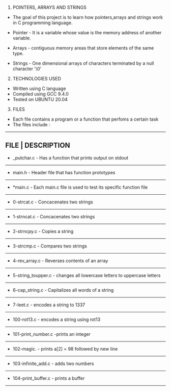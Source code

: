 1.  POINTERS, ARRAYS AND STRINGS

* The goal of this project is to learn how pointers,arrays and strings work in C programming language.

* Pointer - It is a variable whose value is the memory address of another variable.
* Arrays - contiguous memory areas that store elements of the same type.
* Strings - One dimensional arrays of characters terminated by a null character '\0'

2. TECHNOLOGIES USED

* Written using C language
* Compiled using GCC 9.4.0
* Tested on UBUNTU 20.04

3. FILES

- Each file contains a program or a function that perfoms a certain task
- The files include :

-----------------------------------------------------------------------------------------------------------------------------------------------------------------------
   FILE                                                              |                                DESCRIPTION
------------------------------------------------------------------------------------------------------------------------------------------------------------------------
* _putchar.c   -  Has a function that prints output on stdout
-----------------------------------------------------------------------------------------------------------------------------------------------------------------------
* main.h       - Header file that has function prototypes
-----------------------------------------------------------------------------------------------------------------------------------------------------------------------
* *main.c      - Each main.c file is used to test its specific function file
-----------------------------------------------------------------------------------------------------------------------------------------------------------------------
* 0-strcat.c   - Concacenates two strings
-----------------------------------------------------------------------------------------------------------------------------------------------------------------------
* 1-strncat.c  - Concacenates two strings
-----------------------------------------------------------------------------------------------------------------------------------------------------------------------
* 2-strncpy.c  - Copies a string
-----------------------------------------------------------------------------------------------------------------------------------------------------------------------
* 3-strcmp.c   - Compares two strings
-----------------------------------------------------------------------------------------------------------------------------------------------------------------------
* 4-rev_array.c - Reverses contents of an array
-----------------------------------------------------------------------------------------------------------------------------------------------------------------------
* 5-string_toupper.c - changes all lowercase letters to uppercase letters
-----------------------------------------------------------------------------------------------------------------------------------------------------------------------
* 6-cap_string.c - Capitalizes all words of a string
-----------------------------------------------------------------------------------------------------------------------------------------------------------------------
* 7-leet.c - encodes a string to 1337
-----------------------------------------------------------------------------------------------------------------------------------------------------------------------
* 100-rot13.c - encodes a string using rot13
-----------------------------------------------------------------------------------------------------------------------------------------------------------------------
* 101-print_number.c -prints an integer
-----------------------------------------------------------------------------------------------------------------------------------------------------------------------
* 102-magic. - prints a[2] = 98 followed by new line
-----------------------------------------------------------------------------------------------------------------------------------------------------------------------
* 103-infinite_add.c - adds two numbers
-----------------------------------------------------------------------------------------------------------------------------------------------------------------------
* 104-print_buffer.c - prints a buffer
------------------------------------------------------------------------------------------------------------------------------------------------------------------------
